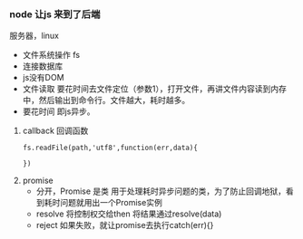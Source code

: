 ### node 让js 来到了后端
服务器，linux 
- 文件系统操作  fs
- 连接数据库
- js没有DOM
- 文件读取 要花时间去文件定位（参数1），打开文件，再讲文件内容读到内存中，然后输出到命令行。文件越大，耗时越多。
- 要花时间 即js异步。
1. callback 回调函数
    ```
    fs.readFile(path,'utf8',function(err,data){

    })
    ```
2. promise 
    - 分开，Promise 是类 用于处理耗时异步问题的类，为了防止回调地狱，看到耗时问题就用出一个Promise实例
    - resolve 将控制权交给then  将结果通过resolve(data)
    - reject 如果失败，就让promise去执行catch(err){}